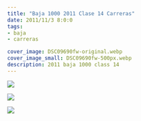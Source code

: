 ```yaml
---
title: "Baja 1000 2011 Clase 14 Carreras"
date: 2011/11/3 8:0:0
tags: 
- baja
- carreras

cover_image: DSC09690fw-original.webp
cover_image_small: DSC09690fw-500px.webp
description: 2011 baja 1000 class 14
---
```

[![](DSC09690fw)](DSC09690fw-original.webp)

  

[![](DSC09694fw)](DSC09694fw-original.webp)

  

[![](DSC09697fw)](DSC09697fw-original.webp)

